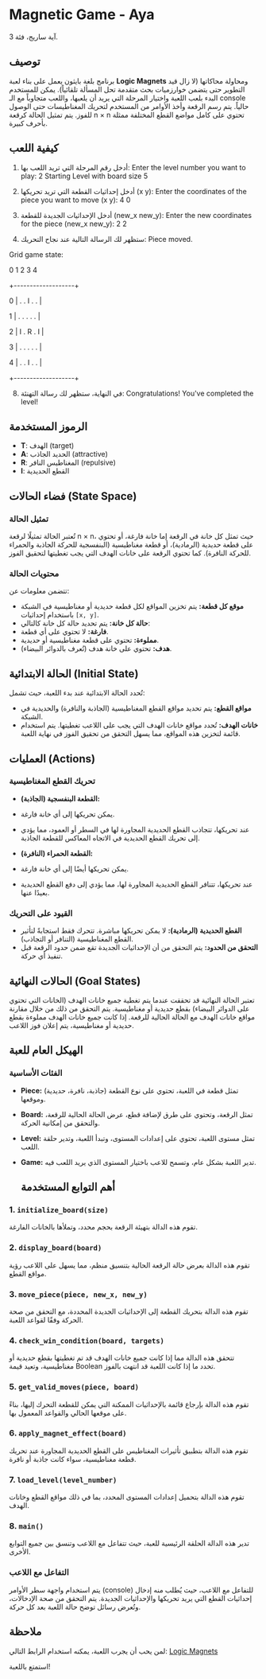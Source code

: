 # Magnetic Game - Aya

آية ساريج، فئة 3.

## توصيف

برنامج بلغة بايثون يعمل على بناء لعبة **Logic Magnets** ومحاولة محاكاتها (لا زال قيد التطوير حتى يتضمن خوارزميات بحث متقدمة تحل المسألة تلقائياً). يمكن للمستخدم البدء بلعب اللعبة واختيار المرحلة التي يريد أن يلعبها، واللعب متجاوباً مع الـ console حالياً. يتم رسم الرقعة وأخذ الأوامر من المستخدم لتحريك المغناطيسات حتى الوصول للفوز. يتم تمثيل الحالة كرقعة n × n تحتوي على كامل مواضع القطع المختلفة ممثلة بأحرف كبيرة.

## كيفية اللعب

1. أدخل رقم المرحلة التي تريد اللعب بها:
Enter the level number you want to play: 2
Starting Level with board size 5

4. أدخل إحداثيات القطعة التي تريد تحريكها (x y):
Enter the coordinates of the piece you want to move (x y): 4 0


5. أدخل الإحداثيات الجديدة للقطعة (new_x new_y):
Enter the new coordinates for the piece (new_x new_y): 2 2

6. ستظهر لك الرسالة التالية عند نجاح التحريك:
Piece moved.


Grid game state:

  0   1   2   3   4
  
 +-------------------+
 
0 | .   .   I   .   . |

 
1 | .   .   .   .   . |

 
2 | I   .   R   .   I |

 
3 | .   .   .   .   . |


4 | .   .   I   .   . |

 +-------------------+
 

8. في النهاية، ستظهر لك رسالة التهنئة:
Congratulations! You've completed the level!


## الرموز المستخدمة

- **T**: الهدف (target)
- **A**: الحديد الجاذب (attractive)
- **R**: المغناطيس النافر (repulsive)
- **I**: القطع الحديدية

## فضاء الحالات (State Space)

### تمثيل الحالة
تُعتبر الحالة تمثيلًا لرقعة n × n، حيث تمثل كل خانة في الرقعة إما خانة فارغة، أو تحتوي على قطعة حديدية (الرمادية)، أو قطعة مغناطيسية (البنفسجية للحركة الجاذبة والحمراء للحركة النافرة). كما تحتوي الرقعة على خانات الهدف التي يجب تغطيتها لتحقيق الفوز.

### محتويات الحالة
تتضمن معلومات عن:
- **موقع كل قطعة:** يتم تخزين المواقع لكل قطعة حديدية أو مغناطيسية في الشبكة باستخدام إحداثيات `[x, y]`.
- **حالة كل خانة:** يتم تحديد حالة كل خانة كالتالي:
- **فارغة:** لا تحتوي على أي قطعة.
- **مملوءة:** تحتوي على قطعة مغناطيسية أو حديدية.
- **هدف:** تحتوي على خانة هدف (تُعرف بالدوائر البيضاء).

## الحالة الابتدائية (Initial State)

تُحدد الحالة الابتدائية عند بدء اللعبة، حيث تشمل:
- **مواقع القطع:** يتم تحديد مواقع القطع المغناطيسية (الجاذبة والنافرة) والحديدية في الشبكة.
- **خانات الهدف:** تُحدد مواقع خانات الهدف التي يجب على اللاعب تغطيتها. يتم استخدام قائمة لتخزين هذه المواقع، مما يسهل التحقق من تحقيق الفوز في نهاية اللعبة.

## العمليات (Actions)

### تحريك القطع المغناطيسية
- **القطعة البنفسجية (الجاذبة):** 
- يمكن تحريكها إلى أي خانة فارغة. 
- عند تحريكها، تتجاذب القطع الحديدية المجاورة لها في السطر أو العمود، مما يؤدي إلى تحريك القطع الحديدية في الاتجاه المعاكس للقطعة الجاذبة.

- **القطعة الحمراء (النافرة):** 
- يمكن تحريكها أيضًا إلى أي خانة فارغة.
- عند تحريكها، تتنافر القطع الحديدية المجاورة لها، مما يؤدي إلى دفع القطع الحديدية بعيدًا عنها.

### القيود على التحريك
- **القطع الحديدية (الرمادية):** لا يمكن تحريكها مباشرة. تتحرك فقط استجابةً لتأثير القطع المغناطيسية (التنافر أو التجاذب). 
- **التحقق من الحدود:** يتم التحقق من أن الإحداثيات الجديدة تقع ضمن حدود الرقعة قبل تنفيذ أي حركة.

## الحالات النهائية (Goal States)

تعتبر الحالة النهائية قد تحققت عندما يتم تغطية جميع خانات الهدف (الخانات التي تحتوي على الدوائر البيضاء) بقطع حديدية أو مغناطيسية. يتم التحقق من ذلك من خلال مقارنة مواقع خانات الهدف مع الحالة الحالية للرقعة. إذا كانت جميع خانات الهدف مملوءة بقطع حديدية أو مغناطيسية، يتم إعلان فوز اللاعب.

## الهيكل العام للعبة

### الفئات الأساسية
- **Piece:** تمثل قطعة في اللعبة، تحتوي على نوع القطعة (جاذبة، نافرة، حديدية) وموقعها.
- **Board:** تمثل الرقعة، وتحتوي على طرق لإضافة قطع، عرض الحالة الحالية للرقعة، والتحقق من إمكانية الحركة.
- **Level:** تمثل مستوى اللعبة، تحتوي على إعدادات المستوى، وتبدأ اللعبة، وتدير حلقة اللعب.
- **Game:** تدير اللعبة بشكل عام، وتسمح للاعب باختيار المستوى الذي يريد اللعب فيه.

  ## أهم التوابع المستخدمة

### 1. `initialize_board(size)`
تقوم هذه الدالة بتهيئة الرقعة بحجم محدد، وتملأها بالخانات الفارغة.

### 2. `display_board(board)`
تقوم هذه الدالة بعرض حالة الرقعة الحالية بتنسيق منظم، مما يسهل على اللاعب رؤية مواقع القطع.

### 3. `move_piece(piece, new_x, new_y)`
تقوم هذه الدالة بتحريك القطعة إلى الإحداثيات الجديدة المحددة، مع التحقق من صحة الحركة وفقًا لقواعد اللعبة.

### 4. `check_win_condition(board, targets)`
تتحقق هذه الدالة مما إذا كانت جميع خانات الهدف قد تم تغطيتها بقطع حديدية أو مغناطيسية، وتعيد قيمة Boolean تحدد ما إذا كانت اللعبة قد انتهت بالفوز.

### 5. `get_valid_moves(piece, board)`
تقوم هذه الدالة بإرجاع قائمة بالإحداثيات الممكنة التي يمكن للقطعة التحرك إليها، بناءً على موقعها الحالي والقواعد المعمول بها.

### 6. `apply_magnet_effect(board)`
تقوم هذه الدالة بتطبيق تأثيرات المغناطيس على القطع الحديدية المجاورة عند تحريك قطعة مغناطيسية، سواء كانت جاذبة أو نافرة.

### 7. `load_level(level_number)`
تقوم هذه الدالة بتحميل إعدادات المستوى المحدد، بما في ذلك مواقع القطع وخانات الهدف.

### 8. `main()`
تدير هذه الدالة الحلقة الرئيسية للعبة، حيث تتفاعل مع اللاعب وتنسق بين جميع التوابع الأخرى.


### التفاعل مع اللاعب
يتم استخدام واجهة سطر الأوامر (console) للتفاعل مع اللاعب، حيث يُطلب منه إدخال إحداثيات القطع التي يريد تحريكها والإحداثيات الجديدة. يتم التحقق من صحة الإدخالات، وتُعرض رسائل توضح حالة اللعبة بعد كل حركة.

## ملاحظة

لمن يحب أن يجرب اللعبة، يمكنه استخدام الرابط التالي: [Logic Magnets](https://www.mathplayground.com/logic_magnets.html)

استمتع باللعبة!



